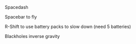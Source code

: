 Spacedash

Spacebar to fly

R-Shift to use battery packs to slow down (need 5 batteries)

Blackholes inverse gravity
